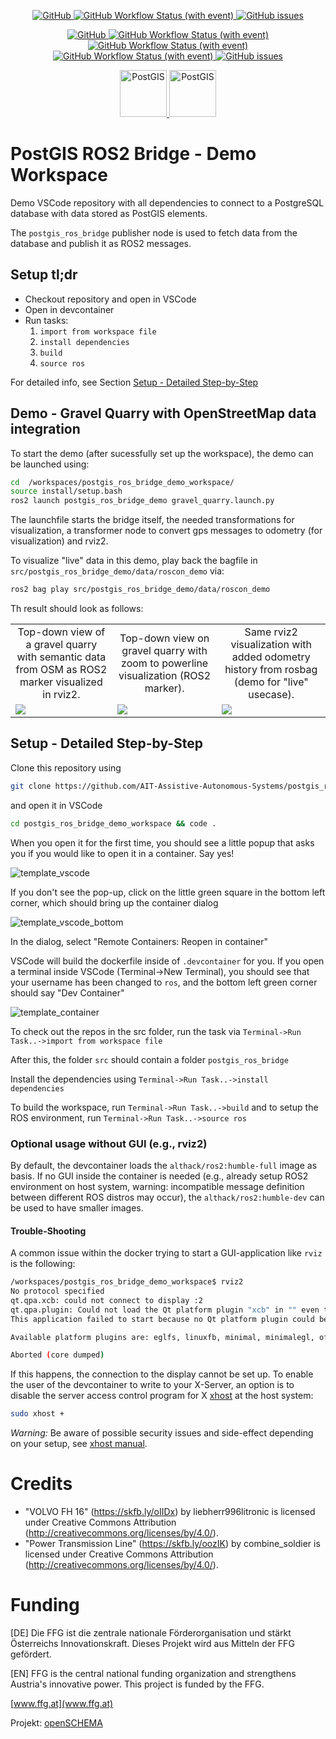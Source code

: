 <p align="center">
  <a href="https://github.com/AIT-Assistive-Autonomous-Systems/postgis_ros_bridge_demo_workspace/blob/humble/LICENSE">
        <img alt="GitHub" src="https://img.shields.io/github/license/AIT-Assistive-Autonomous-Systems/postgis_ros_bridge_demo_workspace?label=Demo%20Workspace%20License">
  </a>
  <a href="https://github.com/AIT-Assistive-Autonomous-Systems/postgis_ros_bridge_demo_workspace/actions/workflows/ros.yaml">
        <img alt="GitHub Workflow Status (with event)" src="https://img.shields.io/github/actions/workflow/status/AIT-Assistive-Autonomous-Systems/postgis_ros_bridge_demo_workspace/ros.yaml?label=Demo%20Build%20%26%20Test">
  </a>
  <a href="https://github.com/AIT-Assistive-Autonomous-Systems/postgis_ros_bridge_demo_workspace/issues">
      <img alt="GitHub issues" src="https://img.shields.io/github/issues/AIT-Assistive-Autonomous-Systems/postgis_ros_bridge_demo_workspace?label=Demo%20Issues">
  </a>
</p>

<p align="center">
  <a href="https://github.com/AIT-Assistive-Autonomous-Systems/postgis_ros_bridge/blob/main/LICENSE">
        <img alt="GitHub" src="https://img.shields.io/github/license/AIT-Assistive-Autonomous-Systems/postgis_ros_bridge?label=PostGIS%20ROS2%20Bridge%20License">
  </a>
    <a href="https://github.com/AIT-Assistive-Autonomous-Systems/postgis_ros_bridge/actions/workflows/linting.yaml">
        <img alt="GitHub Workflow Status (with event)" src="https://img.shields.io/github/actions/workflow/status/AIT-Assistive-Autonomous-Systems/postgis_ros_bridge/linting.yaml?label=Linting">
  </a>
  <a href="https://github.com/AIT-Assistive-Autonomous-Systems/postgis_ros_bridge/actions/workflows/ros_humble.yaml">
        <img alt="GitHub Workflow Status (with event)" src="https://img.shields.io/github/actions/workflow/status/AIT-Assistive-Autonomous-Systems/postgis_ros_bridge/ros_humble.yaml?label=ROS2%20Humble%20Tests">
  </a>
<a href="https://github.com/AIT-Assistive-Autonomous-Systems/postgis_ros_bridge/actions/workflows/ros_iron.yaml">
        <img alt="GitHub Workflow Status (with event)" src="https://img.shields.io/github/actions/workflow/status/AIT-Assistive-Autonomous-Systems/postgis_ros_bridge/ros_iron.yaml?label=ROS2%20Iron%20Tests">
  </a>
  <a href="https://github.com/AIT-Assistive-Autonomous-Systems/postgis_ros_bridge/issues">
      <img alt="GitHub issues" src="https://img.shields.io/github/issues/AIT-Assistive-Autonomous-Systems/postgis_ros_bridge?label=Issues">
  </a>
</p>

<p align="center">
  <a href="https://postgis.net">
        <img height="75" alt="PostGIS" src="https://upload.wikimedia.org/wikipedia/commons/7/7b/Logo_square_postgis.png">
  </a>
  <a href="https://ros.org">
        <img height="75" alt="PostGIS" src="https://upload.wikimedia.org/wikipedia/commons/b/bb/Ros_logo.svg">
  </a>
</p>

# PostGIS ROS2 Bridge - Demo Workspace
Demo VSCode repository with all dependencies to connect to a PostgreSQL database with data stored as PostGIS elements. 

The `postgis_ros_bridge` publisher node is used to fetch data from the database and publish it as ROS2 messages.

## Setup tl;dr

* Checkout repository and open in VSCode
* Open in devcontainer
* Run tasks:
  1. `import from workspace file`
  2. `install dependencies`
  3. `build`
  4. `source ros`

For detailed info, see Section [Setup - Detailed Step-by-Step](#setup---detailed-step-by-step)

## Demo - Gravel Quarry with OpenStreetMap data integration

To start the demo (after sucessfully set up the workspace), the demo can be launched using:
````bash
cd  /workspaces/postgis_ros_bridge_demo_workspace/
source install/setup.bash
ros2 launch postgis_ros_bridge_demo gravel_quarry.launch.py
````

The launchfile starts the bridge itself, the needed transformations for visualization, a transformer node to convert gps messages to odometry (for visualization) and rviz2.

To visualize "live" data in this demo, play back the bagfile in `src/postgis_ros_bridge_demo/data/roscon_demo` via:
````bash
ros2 bag play src/postgis_ros_bridge_demo/data/roscon_demo
````

Th result should look as follows:

<table>
  <tr>
    <td align="center">Top-down view of a gravel quarry with semantic data from OSM as ROS2 marker visualized in rviz2.</td>
    <td align="center">Top-down view on gravel quarry with zoom to powerline visualization (ROS2 marker).</td>
    <td align="center">Same rviz2 visualization with added odometry history from rosbag (demo for "live" usecase).</td>
  </tr>
  <tr>
    <td valign="top"><img src="src/postgis_ros_bridge_demo/data/rviz_view.png"></td>
    <td valign="top"><img src="src/postgis_ros_bridge_demo/data/rviz_view_2.png"></td>
    <td valign="top"><img src="src/postgis_ros_bridge_demo/data/rviz_view_odometry.png"></td>
  </tr>
 </table>



## Setup - Detailed Step-by-Step
Clone this repository using
```bash
git clone https://github.com/AIT-Assistive-Autonomous-Systems/postgis_ros_bridge_demo_workspace.git
```
and open it in VSCode
```bash
cd postgis_ros_bridge_demo_workspace && code .
```

When you open it for the first time, you should see a little popup that asks you if you would like to open it in a container.  Say yes!

![template_vscode](https://user-images.githubusercontent.com/6098197/91332551-36898100-e781-11ea-9080-729964373719.png)

If you don't see the pop-up, click on the little green square in the bottom left corner, which should bring up the container dialog

![template_vscode_bottom](https://user-images.githubusercontent.com/6098197/91332638-5d47b780-e781-11ea-9fb6-4d134dbfc464.png)

In the dialog, select "Remote Containers: Reopen in container"

VSCode will build the dockerfile inside of `.devcontainer` for you.  If you open a terminal inside VSCode (Terminal->New Terminal), you should see that your username has been changed to `ros`, and the bottom left green corner should say "Dev Container"

![template_container](https://user-images.githubusercontent.com/6098197/91332895-adbf1500-e781-11ea-8afc-7a22a5340d4a.png)

To check out the repos in the src folder, run the task via `Terminal->Run Task..->import from workspace file`


After this, the folder `src` should contain a folder `postgis_ros_bridge`


Install the dependencies using `Terminal->Run Task..->install dependencies`


To build the workspace, run `Terminal->Run Task..->build` and to setup the ROS environment, run  `Terminal->Run Task..->source ros`

### Optional usage without GUI (e.g., rviz2)
By default, the devcontainer loads the `althack/ros2:humble-full` image as basis. If no GUI inside the container is needed (e.g., already setup ROS2 environment on host system, warning: incompatible message definition between different ROS distros may occur), the `althack/ros2:humble-dev` can be used to have smaller images.

#### Trouble-Shooting

A common issue within the docker trying to start a GUI-application like `rviz` is the following:
````bash
/workspaces/postgis_ros_bridge_demo_workspace$ rviz2
No protocol specified
qt.qpa.xcb: could not connect to display :2
qt.qpa.plugin: Could not load the Qt platform plugin "xcb" in "" even though it was found.
This application failed to start because no Qt platform plugin could be initialized. Reinstalling the application may fix this problem.

Available platform plugins are: eglfs, linuxfb, minimal, minimalegl, offscreen, vnc, xcb.

Aborted (core dumped)
````
If this happens, the connection to the display cannot be set up. 
To enable the user of the devcontainer to write to your X-Server, an option is to disable the server access control program for X [xhost](https://manpages.ubuntu.com/manpages/xenial/man1/xhost.1.html) at the host system:
````bash
sudo xhost +
````
_Warning:_ Be aware of possible security issues and side-effect depending on your setup, see [xhost manual](https://manpages.ubuntu.com/manpages/xenial/man1/xhost.1.html).


# Credits 

* "VOLVO FH 16" (https://skfb.ly/oIIDx) by liebherr996litronic is licensed under Creative Commons Attribution (http://creativecommons.org/licenses/by/4.0/).
* "Power Transmission Line" (https://skfb.ly/oozIK) by combine_soldier is licensed under Creative Commons Attribution (http://creativecommons.org/licenses/by/4.0/).

# Funding
[DE] Die FFG ist die zentrale nationale Förderorganisation und stärkt Österreichs Innovationskraft. Dieses Projekt wird aus Mitteln der FFG gefördert. 

[EN] FFG is the central national funding organization and strengthens Austria's innovative power. This project is funded by the FFG. 

[www.ffg.at](www.ffg.at)

Projekt: [openSCHEMA](https://iktderzukunft.at/de/projekte/open-semantic-collaborative-hierarchical-environment-mapping.php)